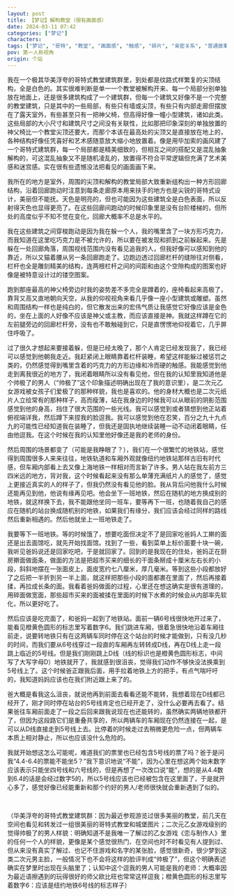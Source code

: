 ```yaml
---
layout: post
title: 【梦记】解构教堂（很有画面感）
date: 2024-03-11 07:42
categories: ["梦记"]
characters: 
tags: ["梦记", "哥特", "教堂", "画面感", "触感", "碎片", "亲密关系", "普通故事"]
pov: 第一人称视角
origin: 个站
---
```


我在一个极其华美浮夸的哥特式教堂建筑群里，到处都是纹路式样繁复的尖顶结构，全是白色的。其实很难判断是单一一个教堂被解构开来、每一个局部分别单独放在地面上，还是很多建筑构成了一个建筑群，但每一个建筑又好像不是一个完整的教堂建筑，只是其中的一些局部，有些只有墙或尖顶，有些只有内部走廊但摆放在了露天室外，有些甚至只有一把神父椅，但高得好像一幢小型建筑，诸如此类。这些局部的大小尺寸和建筑尺寸之间没有关联性，比如那把印象深刻的单独放置的神父椅比一个教堂尖顶还要大，而那个本该在最高处的尖顶又是直接放在地上的，各种结构好像任凭喜好和艺术感随意放大缩小地放置着。像是用毕加索的画风建了一个哥特式建筑群，每一个局部都是精美细致的，但相互之间的搭配又是混乱抽象解构的，可这混乱抽象又不是随机凌乱的，放置得不符合平常逻辑但充满了艺术美感和迷宫感。实在很有些遗憾没法把看见的画面画下来。

我所在的地方是室外，周围的尖顶和解构的教堂局部大致重新组构出一种方形回廊结构，沿着回廊跑动时注意到每条走廊原本用来扶手的地方也是尖锐的哥特式设计，美丽但不能抚。天色是明亮的，但也可能因为这些建筑全是白色表面，所以反射得天色也显得更亮了。在这些回廊间跑动的时候印象里是没有台阶楼梯的，但所处的高度似乎不知不觉在变化，回廊大概率不总是水平的。

我在这些建筑之间穿梭跑动是因为我在躲一个人，我的嘴里含了一块方形巧克力，而我知道在这里吃巧克力是不被允许的，所以要在被发现和抓到之前躲起来。先是躲在一处回廊角落，周围视线范围内没有看见追我的人，但我好像可以感知到他的靠近，所以又猫着腰从另一条回廊跑走了。边跑边透过回廊栏杆的缝隙往对侧看，栏杆也全是雕刻精美的结构，连两根栏杆之间的间距和由这个空隙构成的图案也好像是被特意设计过的镂空图案。

跑到那座最高的神父椅旁边时我的姿势差不多完全是蹲着的，座椅看起来高极了，靠背又高又直地朝向天空，从我的仰视视角来看几乎像一座小型建筑或雕塑。虽然和周围结构一样也是纯白的，但它散发出来的宏伟气质让我感觉它好像应该是金色的，坐在上面的人好像不应该是神父或主教，而应该直接是神。我就这样蹲在它的左前腿旁边的回廊栏杆旁，没有也不敢触碰到它，只是直愣愣地仰视着它，几乎屏住呼吸了。

过了很久才想起来要接着躲，但是已经太晚了，那个人肯定已经发现我了，我已经可以感觉到他朝我走近。我赶紧闭上眼睛靠着栏杆装睡，希望这样能躲过被惩罚之类的，仍然感觉得到嘴里含着的巧克力的方形边缘和冷而硬的触感。我能感觉到他走到离我很近的地方了，我闭着眼睛所以没有看见他，但在我的认知里我知道他是个帅极了的男人（“帅极了”这个印象描述明确出现在了我的意识里），是二次元乙女游戏被女孩子们爱极了的那种样貌，我也是喜欢的。他的身材大概也是二次元纸片人立绘常有的那种样子，高而瘦薄，站在我身边的时候我可以从眼前的阴影范围感觉到他的身高，挡住了很大范围的一些光线。我可以感觉到或者猜想到他正站着俯视端详我，然后蹲下来捏我的脸逗我。我可以感觉到他在忍笑，百分之九十九点九的可能性已经知道我在装睡了，但我还是固执地继续装睡一动不动闭着眼睛，任由他逗我。在这个时候在我的认知里他好像还是我的老师的身份。

然后周围的场景都变了（可能是我睁眼了？），我们在一个很繁忙的地铁站，感觉得到周围很多人来来往往，地铁轨道和车厢外观就像纽约地铁站那样古旧有时代感，但车厢内部看上去又像上海地铁一样相对而言新了许多。男人站在我左前方三四米远的地方，背对我，这个时候看起来没有那么单薄充满纸片人的感觉了，感觉上更接近真实的人的样子了，但我仍然没有看见他的脸。我从背后问他我什么时候还能再见到他，他说有缘再见吧。他会坐下一班地铁，然后在随机的地方换成别的地铁，就这样换下去，我不能跟他坐同一班车，要等再下一班，也随着我自己的感应在随机的站台换成随机别的地铁，如果我们有缘分，我们应该会经过同样的路线然后重新相遇的。然后他就坐上一班地铁走了。

我要等下一班地铁。等的时候饿了，想要吃面但决定不了是回家吃爸妈人工擀的面还是出去面馆吃，就先开始找面馆。找到了一些，看到菜单上标价面要十块一碗，我听见爸妈说还是回家吃吧，于是就回家了。回到的是我现在的住处，爸妈正在厨房擀面做面条，做面的方法是把超市买来的细长的干面条掰成十厘米左右长的小段，斜斜地摆在一张面皮上，面皮宽约七八厘米，厚几毫米。等到这些小段都放好了之后把一半折到另一半上面，就这样把那些小段的面都裹在里面了，然后再接着揉，再拉成长条的面。我看着爸妈做面的过程，心里还在想这确实是很有道理的，用碎面做宽面，那些超市买来的面被揉在里面的时候下水煮的时候会从内部率先软化，所以更好吃了。

然后应该是吃完面了，和爸妈一起到了地铁站。面前一辆6号线很快地开过来了，能看见橙黄色圆形的标志里写着数字6。我们跳进车厢，很着急很快地沿着车厢往前走，说要转地铁只有在这两辆车同时停在这个站台的时候才能做到，只有没几秒的时间，而我们要从6号线穿过一段直的车厢再左转转成D线，再在D线上走一段跳上临近的5号线。但是我们刚刚跳上D线（线的标识也是橙黄色圆形标志，中间写了大写字母D）地铁就开了，我就感到很沮丧，觉得我们动作不够快没法换乘到5号线上了。这个时候爸正跟我后面，用手拉着地铁上方的把手，有点气喘吁吁的，我知道妈妈应该也在我们附近跟上来了的。

爸大概是看我这么沮丧，就说他再到前面去看看还能不能转，我想着现在D线都已经开了，刚才同时停在站台的5号线肯定也已经开走了，没什么必要再去看了。结果爸往车厢前面走了一段之后回来跟我说现在也还能转的，虽然确实两辆地铁都开了，但因为这段路它们是重叠共享的，所以两辆车的车厢现在仍然连接在一起，是可以从D线直接走到5号线上去。比停着的时候走过去稍微更危险一点，但两辆车本质上相对静止，所以也应该没什么危险的。

我就开始想这怎么可能呢，难道我们的票里也已经包含5号线的票了吗？爸于是问我“4.4-6.4的票能不能坐5？”我下意识地说“不能”，因为心里在想这两个始末数字应该表示只能坐四号线和六号线的，但是再想了一次改口说“能”，想的是从4.4数到6.4的话是会经过数字5的，所以5号线应该也已经被包含在这里面了，于是就开心多了，感觉好像已经能重新和那个约好的男人/老师很快就会重新遇到了似的。

<br>

（华美浮夸的哥特式教堂建筑群：因为最近参观游览过很多美丽的教堂，前几天在空间也看见和转发过一组很美丽的哥特式教堂和城堡图片；二次元乙女游戏级别的觉得帅极了的男人样貌：明确知道不是我唯一了解过的乙女游戏《恋与制作人》里的任何一个人的样貌，更像是某个感觉很热门、在空间也时不时看见有人提到过、但从来没有真实了解过、也记不住游戏和名字的某张脸，感觉很新奇，很少梦到这类二次元男主脸，一般情况下也不会将这样的脸评判成“帅极了”，但这个明确表述确实在梦里时出现在头脑里了；认知中这个逗我的男人可能是我的老师：大概率因为最近语擦遇到的玩得很好的师父欧比旺也常常这样逗我；橙黄色圆形的标志里写着数字6：应该是纽约地铁6号线的标志样子）
